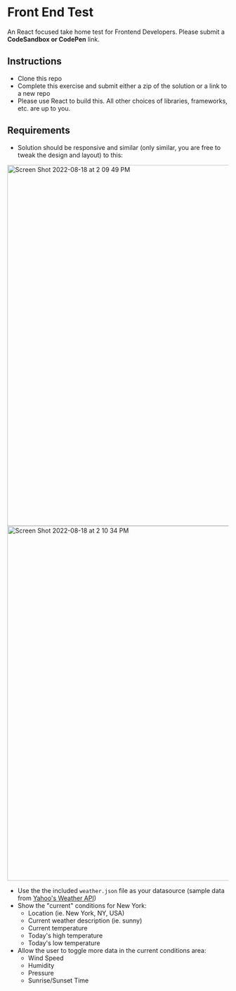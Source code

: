 # Front End Test
An React focused take home test for Frontend Developers. Please submit a **CodeSandbox or CodePen** link.

## Instructions
- Clone this repo
- Complete this exercise and submit either a zip of the solution or a link to a new repo
- Please use React to build this. All other choices of libraries, frameworks, etc. are up to you.

## Requirements
- Solution should be responsive and similar (only similar, you are free to tweak the design and layout) to this:

<img width="820" alt="Screen Shot 2022-08-18 at 2 09 49 PM" src="https://user-images.githubusercontent.com/19583619/185351403-9c82e404-3a43-4c8b-ad10-10bd62be5468.png">
  <img width="806" alt="Screen Shot 2022-08-18 at 2 10 34 PM" src="https://user-images.githubusercontent.com/19583619/185351515-f688cdc9-fee0-4304-90d9-d523816a568b.png">

- Use the the included `weather.json` file as your datasource (sample data from [Yahoo's Weather API](https://developer.yahoo.com/weather/))
- Show the "current" conditions for New York:
  - Location (ie. New York, NY, USA)
  - Current weather description (ie. sunny)
  - Current temperature
  - Today's high temperature
  - Today's low temperature
- Allow the user to toggle more data in the current conditions area:
    - Wind Speed
    - Humidity
    - Pressure
    - Sunrise/Sunset Time

